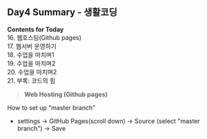 ## Day4 Summary - 생활코딩

**Contents for Today**
<br> 16. 웹호스팅(Github pages)
<br> 17. 웹서버 운영하기
<br> 18. 수업을 마치며1
<br> 19. 수업을 마치며2
<br> 20. 수업을 마치며2
<br> 21. 부록: 코드의 힘
<br>
>**Web Hosting (Github pages)**

How to set up "master branch"
- settings -> GitHub Pages(scroll down) -> Source (select "master branch") -> Save
